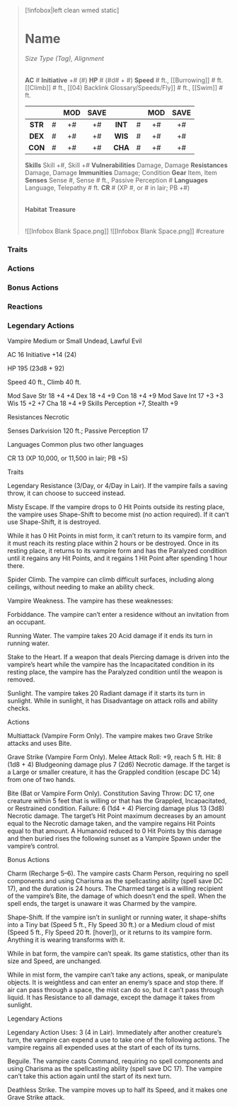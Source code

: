 > [!infobox|left clean wmed static]
> # Name
> *Size Type (Tag), Alignment*
> 
> | |
> | - |
> **AC** # **Initiative** +# (#)
> **HP** # (#d# + #)
> **Speed** # ft., [[Burrowing]] # ft. [[Climb]] # ft., [[04) Backlink Glossary/Speeds/Fly]] # ft., [[Swim]] # ft.
> 
> | | | MOD | SAVE | | | MOD | SAVE |
> | :-: | :-: | :-: | :-: | :-: | :-: | :-: | :-: |
> | **STR** | # | +# | +# | **INT** | # | +# | +# | 
> | **DEX** | # | +# | +# | **WIS** | # | +# | +# |
> | **CON** | # | +# | +# | **CHA** | # | +# | +# |
> **Skills** Skill +#, Skill +#
> **Vulnerabilities** Damage, Damage
> **Resistances** Damage, Damage
> **Immunities** Damage; Condition
> **Gear** Item, Item
> **Senses** Sense #, Sense # ft., Passive Perception #
> **Languages** Language, Telepathy # ft.
> **CR** # (XP #, or # in lair; PB +#)
>
> | |
> | - |
> **Habitat**
> **Treasure**
> 
> | |
> | - |
> ![[Infobox Blank Space.png]]
> ![[Infobox Blank Space.png]]
> #creature 


### Traits
### Actions
### Bonus Actions
### Reactions
### Legendary Actions
Vampire
Medium or Small Undead, Lawful Evil

AC 16 Initiative +14 (24)

HP 195 (23d8 + 92)

Speed 40 ft., Climb 40 ft.

Mod	Save
Str	18	+4	+4
Dex	18	+4	+9
Con	18	+4	+9
Mod	Save
Int	17	+3	+3
Wis	15	+2	+7
Cha	18	+4	+9
Skills Perception +7, Stealth +9

Resistances Necrotic

Senses Darkvision 120 ft.; Passive Perception 17

Languages Common plus two other languages

CR 13 (XP 10,000, or 11,500 in lair; PB +5)

Traits

Legendary Resistance (3/Day, or 4/Day in Lair). If the vampire fails a saving throw, it can choose to succeed instead.

Misty Escape. If the vampire drops to 0 Hit Points outside its resting place, the vampire uses Shape-Shift to become mist (no action required). If it can’t use Shape-Shift, it is destroyed.

While it has 0 Hit Points in mist form, it can’t return to its vampire form, and it must reach its resting place within 2 hours or be destroyed. Once in its resting place, it returns to its vampire form and has the Paralyzed condition until it regains any Hit Points, and it regains 1 Hit Point after spending 1 hour there.

Spider Climb. The vampire can climb difficult surfaces, including along ceilings, without needing to make an ability check.

Vampire Weakness. The vampire has these weaknesses:

Forbiddance. The vampire can’t enter a residence without an invitation from an occupant.

Running Water. The vampire takes 20 Acid damage if it ends its turn in running water.

Stake to the Heart. If a weapon that deals Piercing damage is driven into the vampire’s heart while the vampire has the Incapacitated condition in its resting place, the vampire has the Paralyzed condition until the weapon is removed.

Sunlight. The vampire takes 20 Radiant damage if it starts its turn in sunlight. While in sunlight, it has Disadvantage on attack rolls and ability checks.

Actions

Multiattack (Vampire Form Only). The vampire makes two Grave Strike attacks and uses Bite.

Grave Strike (Vampire Form Only). Melee Attack Roll: +9, reach 5 ft. Hit: 8 (1d8 + 4) Bludgeoning damage plus 7 (2d6) Necrotic damage. If the target is a Large or smaller creature, it has the Grappled condition (escape DC 14) from one of two hands.

Bite (Bat or Vampire Form Only). Constitution Saving Throw: DC 17, one creature within 5 feet that is willing or that has the Grappled, Incapacitated, or Restrained condition. Failure: 6 (1d4 + 4) Piercing damage plus 13 (3d8) Necrotic damage. The target’s Hit Point maximum decreases by an amount equal to the Necrotic damage taken, and the vampire regains Hit Points equal to that amount. A Humanoid reduced to 0 Hit Points by this damage and then buried rises the following sunset as a Vampire Spawn under the vampire’s control.

Bonus Actions

Charm (Recharge 5–6). The vampire casts Charm Person, requiring no spell components and using Charisma as the spellcasting ability (spell save DC 17), and the duration is 24 hours. The Charmed target is a willing recipient of the vampire’s Bite, the damage of which doesn’t end the spell. When the spell ends, the target is unaware it was Charmed by the vampire.

Shape-Shift. If the vampire isn’t in sunlight or running water, it shape-shifts into a Tiny bat (Speed 5 ft., Fly Speed 30 ft.) or a Medium cloud of mist (Speed 5 ft., Fly Speed 20 ft. [hover]), or it returns to its vampire form. Anything it is wearing transforms with it.

While in bat form, the vampire can’t speak. Its game statistics, other than its size and Speed, are unchanged.

While in mist form, the vampire can’t take any actions, speak, or manipulate objects. It is weightless and can enter an enemy’s space and stop there. If air can pass through a space, the mist can do so, but it can’t pass through liquid. It has Resistance to all damage, except the damage it takes from sunlight.

Legendary Actions

Legendary Action Uses: 3 (4 in Lair). Immediately after another creature’s turn, the vampire can expend a use to take one of the following actions. The vampire regains all expended uses at the start of each of its turns.

Beguile. The vampire casts Command, requiring no spell components and using Charisma as the spellcasting ability (spell save DC 17). The vampire can’t take this action again until the start of its next turn.

Deathless Strike. The vampire moves up to half its Speed, and it makes one Grave Strike attack.